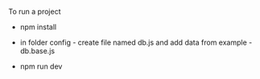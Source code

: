 To run a project

- npm install

- in folder config - create file named db.js and add data from example - db.base.js

- npm run dev

